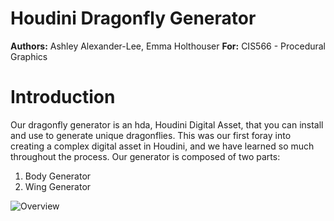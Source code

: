 # Houdini Dragonfly Generator
**Authors:** Ashley Alexander-Lee, Emma Holthouser
**For:** CIS566 - Procedural Graphics

# Introduction
Our dragonfly generator is an hda, Houdini Digital Asset, that you can install and use to generate unique dragonflies. This was our first foray into creating a complex digital asset in Houdini, and we have learned so much throughout the process. Our generator is composed of two parts:

1. Body Generator
2. Wing Generator

![Overview](/images/overview.gif)
